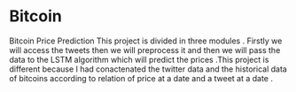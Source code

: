 # Bitcoin
Bitcoin Price Prediction
This project is divided in three modules . Firstly we will access the tweets then we will preprocess it and then we will pass the data to the LSTM algorithm which will predict the prices .This project is different because I had conactenated the twitter data and the historical data of bitcoins according to relation of price at a date and a tweet at a date . 

